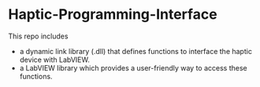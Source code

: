 # Haptic-Programming-Interface
This repo includes
- a dynamic link library (.dll) that defines functions to interface the haptic device with LabVIEW.
- a LabVIEW library which provides a user-friendly way to access these functions.
